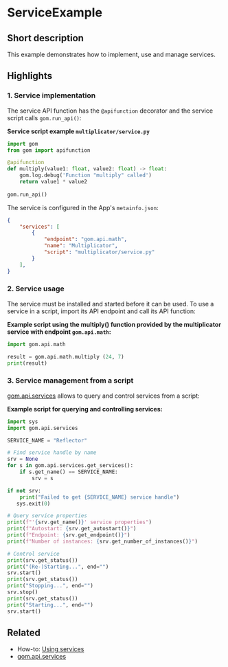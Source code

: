 # ServiceExample

## Short description

This example demonstrates how to implement, use and manage services.

## Highlights

### 1. Service implementation

The service API function has the `@apifunction` decorator and the service script calls `gom.run_api()`:

**Service script example `multiplicator/service.py`**

```python
import gom
from gom import apifunction

@apifunction
def multiply(value1: float, value2: float) -> float:
	gom.log.debug('Function "multiply" called')
	return value1 * value2
	
gom.run_api()
```

The service is configured in the App's `metainfo.json`:

```json
{
    "services": [
        {
            "endpoint": "gom.api.math",
            "name": "Multiplicator",
            "script": "multiplicator/service.py"
        }
    ],
}
```

### 2. Service usage

The service must be installed and started before it can be used. To use a service in a script, import its API endpoint and call its API function:

**Example script using the multiply() function provided by the multiplicator service with endpoint `gom.api.math`:**

```python
import gom.api.math

result = gom.api.math.multiply (24, 7)
print(result)
```

### 3. Service management from a script

[gom.api.services](https://zeissiqs.github.io/zeiss-inspect-addon-api/2025/python_api/python_api.html#gom-api-services) allows to query and control services from a script:

**Example script for querying and controlling services:**

```python
import sys
import gom.api.services

SERVICE_NAME = "Reflector"

# Find service handle by name
srv = None
for s in gom.api.services.get_services():
	if s.get_name() == SERVICE_NAME:
		srv = s

if not srv:
	print("Failed to get {SERVICE_NAME} service handle")
   sys.exit(0)

# Query service properties
print(f"'{srv.get_name()}' service properties")
print(f"Autostart: {srv.get_autostart()}")
print(f"Endpoint: {srv.get_endpoint()}")
print(f"Number of instances: {srv.get_number_of_instances()}")

# Control service
print(srv.get_status())
print("(Re-)Starting...", end="")
srv.start()
print(srv.get_status())
print("Stopping...", end="")
srv.stop()
print(srv.get_status())
print("Starting...", end="")
srv.start()
```

## Related

* How-to: [Using services](https://zeissiqs.github.io/zeiss-inspect-addon-api/2025/howtos/using_services/using_services.md)
* [gom.api.services](https://zeissiqs.github.io/zeiss-inspect-addon-api/2025/python_api/python_api.html#gom-api-services)
